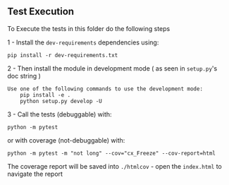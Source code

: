 ## Test Execution
To Execute the tests in this folder do the following steps

1 - Install the `dev-requirements` dependencies using:

 `pip install -r dev-requirements.txt`

2 - Then install the module in development mode ( as seen in `setup.py`'s doc string )

```
Use one of the following commands to use the development mode:
    pip install -e .
    python setup.py develop -U
```

3 - Call the tests (debuggable) with:
```
python -m pytest
```

or with coverage (not-debuggable) with:
```
python -m pytest -m "not long" --cov="cx_Freeze" --cov-report=html
```
The coverage report will be saved into `./htmlcov` - open the `index.html` to navigate the report
